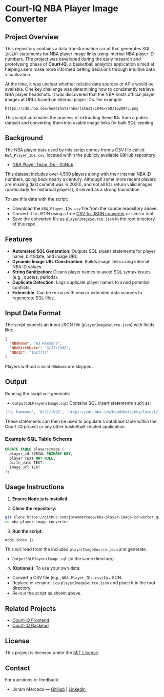 # Court-IQ NBA Player Image Converter

## Project Overview

This repository contains a data transformation script that generates SQL `INSERT` statements for NBA player image links using internal NBA player ID numbers. The project was developed during the early research and prototyping phase of **Court-IQ**, a basketball analytics application aimed at helping users make more informed betting decisions through intuitive data visualization.

At the time, it was unclear whether reliable data sources or APIs would be available. One key challenge was determining how to consistently retrieve NBA player headshots. It was discovered that the NBA hosts official player images at URLs based on internal player IDs. For example:

```
https://cdn.nba.com/headshots/nba/latest/1040x760/1628973.png
```

This script automates the process of extracting these IDs from a public dataset and converting them into usable image links for bulk SQL seeding.

## Background

The NBA player data used by this script comes from a CSV file called `NBA_Player_IDs.csv`, located within the publicly available GitHub repository:

- [NBA Player Team IDs - GitHub](https://github.com/djblechn-su/nba-player-team-ids)

This dataset includes over 4,500 players along with their internal NBA ID numbers, going back nearly a century. Although some more recent players are missing (last commit was in 2020), and not all IDs return valid images (particularly for historical players), it served as a strong foundation.

To use this data with the script:

- Download the `NBA_Player_IDs.csv` file from the source repository above.
- Convert it to JSON using a free [CSV-to-JSON converter](https://csvjson.com/csv2json) or similar tool.
- Save the converted file as `playerImageSource.json` in the root directory of this repo.

## Features

- **Automated SQL Generation**: Outputs SQL `INSERT` statements for player name, birthdate, and image URL.
- **Dynamic Image URL Construction**: Builds image links using internal NBA ID values.
- **String Sanitization**: Cleans player names to avoid SQL syntax issues (e.g., quotes, periods).
- **Duplicate Detection**: Logs duplicate player names to avoid potential conflicts.
- **Extensible**: Can be re-run with new or extended data sources to regenerate SQL files.

## Input Data Format

The script expects an input JSON file (`playerImageSource.json`) with fields like:

```json
{
  "NBAName": "AJ Hammons",
  "NBABirthDate": "8/27/1992",
  "NBAID": "1627773"
}
```

Players without a valid `NBAName` are skipped.

## Output

Running the script will generate:

- `OutputSQLPlayersImage.sql`: Contains SQL insert statements such as:

```sql
('aj hammons', '8/27/1992', 'https://cdn.nba.com/headshots/nba/latest/1040x760/1627773.png'),
```

These statements can then be used to populate a database table within the Court-IQ project or any other basketball-related application.

### Example SQL Table Schema

```sql
CREATE TABLE playersimage (
  player_id SERIAL PRIMARY KEY,
  player TEXT NOT NULL,
  birth_date TEXT,
  image_url TEXT
);
```

## Usage Instructions

1. **Ensure Node.js is installed.**

2. **Clone the repository:**

```bash
git clone https://github.com/jorammercado/nba-player-image-converter.git
cd nba-player-image-converter
```

3. **Run the script:**

```bash
node index.js
```

This will read from the included `playerImageSource.json` and generate:

- `OutputSQLPlayersImage.sql` (in the same directory)

4. **(Optional)**: To use your own data:

- Convert a CSV file (e.g., `NBA_Player_IDs.csv`) to JSON.
- Replace or rename it as `playerImageSource.json` and place it in the root directory.
- Re-run the script as shown above.

## Related Projects

- [Court-IQ Frontend](https://github.com/jorammercado/court-iq)
- [Court-IQ Backend](https://github.com/jorammercado/court-iq-server)

## License

This project is licensed under the [MIT License](https://opensource.org/license/mit).

## Contact

For questions or feedback:

- Joram Mercado — [GitHub](https://github.com/jorammercado) | [LinkedIn](https://www.linkedin.com/in/jorammercado)